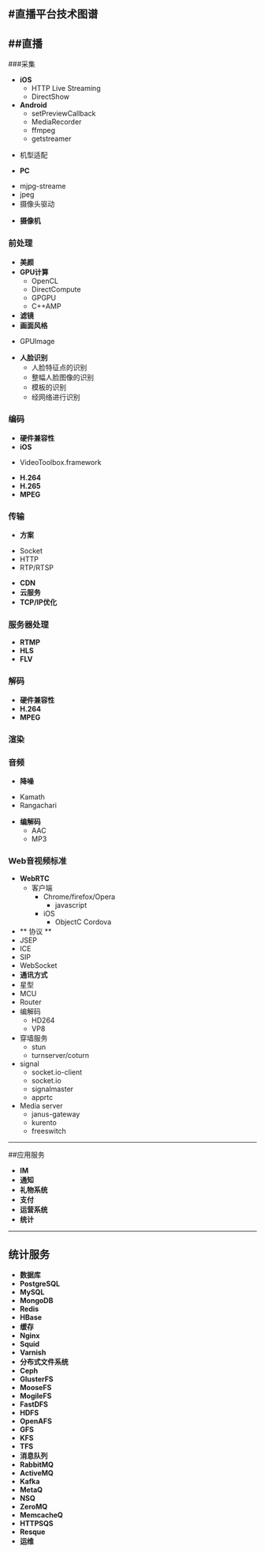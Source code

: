 
#直播平台技术图谱
----
##直播
----
###采集
- **iOS** 
  * HTTP Live Streaming
  * DirectShow
- **Android**
  * setPreviewCallback
  * MediaRecorder
  * ffmpeg
  * getstreamer
 * 机型适配
- **PC** 
 * mjpg-streame
 * jpeg
 * 摄像头驱动
- **摄像机**

### 前处理
 - **美颜**
 - **GPU计算**
     * OpenCL
     * DirectCompute
     * GPGPU
     * C++AMP
 - **滤镜**
 - **画面风格**
  * GPUImage
 - **人脸识别**
   * 人脸特征点的识别
   * 整幅人脸图像的识别
   * 模板的识别
   * 经网络进行识别

### 编码
 - **硬件兼容性**
 - **iOS**
  * VideoToolbox.framework
 - **H.264**
 - **H.265**
 - **MPEG**

### 传输
 - **方案**
  * Socket
  * HTTP
  * RTP/RTSP
 - **CDN**
 - **云服务**
 - **TCP/IP优化**

### 服务器处理
 - **RTMP**
 - **HLS**
 - **FLV**

### 解码
- **硬件兼容性**
- **H.264**
- **MPEG**

### 渲染

### 音频
- **降噪**
 * Kamath
 * Rangachari
- **编解码**
  * AAC
  * MP3

### Web音视频标准
- **WebRTC**
  - 客户端
    - Chrome/firefox/Opera
      - javascript
    - iOS
      - ObjectC Cordova
 - ** 协议 **
  - JSEP
  - ICE
  - SIP
  - WebSocket
 - **通讯方式**
  - 星型
  - MCU
  - Router
  - 编解码
    - HD264
    - VP8
  - 穿墙服务
    - stun
    - turnserver/coturn
  - signal
    - socket.io-client
    - socket.io
    - signalmaster
    - apprtc
  - Media server
    - janus-gateway
    - kurento
    - freeswitch

----
##应用服务
- **IM**
- **通知**
- **礼物系统**
- **支付**
- **运营系统**
- **统计**

----
## 统计服务
- **数据库**
 - **PostgreSQL**
 - **MySQL**
 - **MongoDB**
 - **Redis**
 - **HBase**
- **缓存**
 - **Nginx**
 - **Squid**
 - **Varnish**
- **分布式文件系统**
 - **Ceph**
 - **GlusterFS**
 - **MooseFS**
 - **MogileFS**
 - **FastDFS**
 - **HDFS**
 - **OpenAFS**
 - **GFS**
 - **KFS**
 - **TFS**
- **消息队列**
 - **RabbitMQ**
 - **ActiveMQ**
 - **Kafka**
 - **MetaQ**
 - **NSQ**
 - **ZeroMQ**
 - **MemcacheQ**
 - **HTTPSQS**
 - **Resque**
- **运维**


